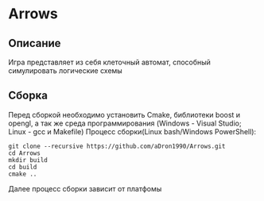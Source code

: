 # Arrows
## Описание
Игра представляет из себя клеточный автомат, способный симулировать логические схемы
## Сборка
Перед сборкой необходимо установить Cmake, библиотеки boost и opengl, а так же среда программирования (Windows - Visual Studio; Linux - gcc и Makefile)
Процесс сборки(Linux bash/Windows PowerShell):
```
git clone --recursive https://github.com/aDron1990/Arrows.git
cd Arrows
mkdir build
cd build
cmake ..
```
Далее процесс сборки зависит от платфомы